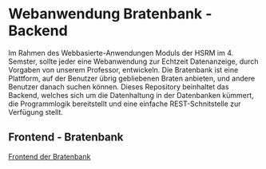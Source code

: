 # Webanwendung Bratenbank - Backend
Im Rahmen des Webbasierte-Anwendungen Moduls der HSRM im 4. Semster, sollte jeder eine Webanwendung zur Echtzeit Datenanzeige, durch Vorgaben von unserem Professor, entwickeln. 
Die Bratenbank ist eine Plattform, auf der Benutzer übrig gebliebenen Braten anbieten, und andere Benutzer danach suchen können. 
Dieses Repository beinhaltet das Backend, welches sich um die Datenhaltung in der Datenbanken kümmert, die Programmlogik bereitstellt und eine einfache REST-Schnitstelle zur Verfügung stellt.

## Frontend - Bratenbank
[Frontend der Bratenbank](https://github.com/hannehas/vue_web_frontend)
